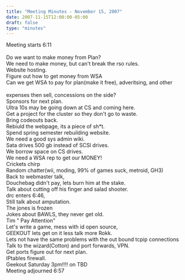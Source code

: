 ```yaml
---
title: "Meeting Minutes - November 15, 2007"
date: 2007-11-15T12:00:00-05:00
draft: false
type: "minutes"
---
```


Meeting starts 6:11<br />
<br />
Do we want to make money from Plan?<br />
We need to make money, but can't break the rso rules.<br />
Website hosting.<br />
Figure out how to get money from WSA<br />
Can we get WSA to pay for plan(make it free), adveritsing, and other <br />
<br />
expenses then sell, concessions on the side?<br />
Sponsors for next plan.<br />
Ultra 10s may be going down at CS and coming here.<br />
Get a project for the cluster so they don't go to waste.<br />
Bring codeouts back.<br />
Rebiuld the webpage, its a piece of sh*t.<br />
Spend spring semester rebuilding website.<br />
We need a good sys admin wiki.<br />
Sata drives 500 gb instead of SCSI drives.<br />
We borrow space on CS drives.<br />
We need a WSA rep to get our MONEY!<br />
Crickets chirp<br />
Random chatter(wii, moding, 99% of games suck, metroid, GH3)<br />
Back to webmaster talk, <br />
Douchebag didn't pay, lets burn him at the stake.<br />
Talk about cutting off his finger and salad shooter.<br />
drc enters 6:46,<br />
Still talk about amputation.<br />
The jones is frozen<br />
Jokes about BAWLS, they never get old.<br />
Tim " Pay Attention"<br />
Let's write a game, mess with id open source,<br />
GEEKOUT lets get on it less talk more Rokk.<br />
Lets not have the same problems with the out bound tcpip connections<br />
Talk to the wizard(Cotton) and port forwards, VPN.<br />
Get ports figure out for next plan.<br />
IPtables firewall.<br />
Geekout Saturday 3pm!!!! on TBD<br />
Meeting adjourned 6:57
